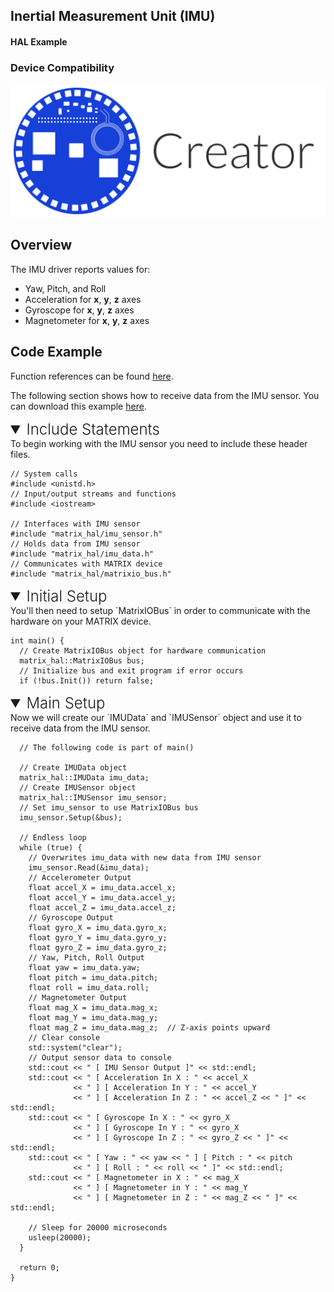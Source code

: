 <h2 style="padding-top:0">Inertial Measurement Unit (IMU)</h2>
<h4 style="padding-top:0">HAL Example</h4>

### Device Compatibility
<img class="creator-compatibility-icon" src="../../img/creator-icon.svg">

## Overview

The IMU driver reports values for:

* Yaw, Pitch, and Roll
* Acceleration for **x**, **y**, **z** axes
* Gyroscope for **x**, **y**, **z** axes
* Magnetometer for **x**, **y**, **z** axes

## Code Example

Function references can be found [here](/matrix-hal/reference/imu).

The following section shows how to receive data from the IMU sensor. You can download this example <a href="https://raw.githubusercontent.com/matrix-io/matrix-hal-examples/master/sensors/humidity_sensor.cpp" target="_blank">here</a>.

<details open>
<summary style="font-size: 1.5rem; font-weight: 300;">Include Statements</summary>
To begin working with the IMU sensor you need to include these header files.

```language-cpp
// System calls
#include <unistd.h>
// Input/output streams and functions
#include <iostream>

// Interfaces with IMU sensor
#include "matrix_hal/imu_sensor.h"
// Holds data from IMU sensor
#include "matrix_hal/imu_data.h"
// Communicates with MATRIX device
#include "matrix_hal/matrixio_bus.h"
```

</details>

<details open>
<summary style="font-size: 1.5rem; font-weight: 300;">Initial Setup</summary>
You'll then need to setup `MatrixIOBus` in order to communicate with the hardware on your MATRIX device.

```language-cpp
int main() {
  // Create MatrixIOBus object for hardware communication
  matrix_hal::MatrixIOBus bus;
  // Initialize bus and exit program if error occurs
  if (!bus.Init()) return false;
```

</details>

<details open>
<summary style="font-size: 1.5rem; font-weight: 300;">Main Setup</summary>
Now we will create our `IMUData` and `IMUSensor` object and use it to receive data from the IMU sensor.

```language-cpp
  // The following code is part of main()
  
  // Create IMUData object
  matrix_hal::IMUData imu_data;
  // Create IMUSensor object
  matrix_hal::IMUSensor imu_sensor;
  // Set imu_sensor to use MatrixIOBus bus
  imu_sensor.Setup(&bus);

  // Endless loop
  while (true) {
    // Overwrites imu_data with new data from IMU sensor
    imu_sensor.Read(&imu_data);
    // Accelerometer Output
    float accel_X = imu_data.accel_x;
    float accel_Y = imu_data.accel_y;
    float accel_Z = imu_data.accel_z;
    // Gyroscope Output
    float gyro_X = imu_data.gyro_x;
    float gyro_Y = imu_data.gyro_y;
    float gyro_Z = imu_data.gyro_z;
    // Yaw, Pitch, Roll Output
    float yaw = imu_data.yaw;
    float pitch = imu_data.pitch;
    float roll = imu_data.roll;
    // Magnetometer Output
    float mag_X = imu_data.mag_x;
    float mag_Y = imu_data.mag_y;
    float mag_Z = imu_data.mag_z;  // Z-axis points upward
    // Clear console
    std::system("clear");
    // Output sensor data to console
    std::cout << " [ IMU Sensor Output ]" << std::endl;
    std::cout << " [ Acceleration In X : " << accel_X
              << " ] [ Acceleration In Y : " << accel_Y
              << " ] [ Acceleration In Z : " << accel_Z << " ]" << std::endl;
    std::cout << " [ Gyroscope In X : " << gyro_X
              << " ] [ Gyroscope In Y : " << gyro_X
              << " ] [ Gyroscope In Z : " << gyro_Z << " ]" << std::endl;
    std::cout << " [ Yaw : " << yaw << " ] [ Pitch : " << pitch
              << " ] [ Roll : " << roll << " ]" << std::endl;
    std::cout << " [ Magnetometer in X : " << mag_X
              << " ] [ Magnetometer in Y : " << mag_Y
              << " ] [ Magnetometer in Z : " << mag_Z << " ]" << std::endl;

    // Sleep for 20000 microseconds
    usleep(20000);
  }

  return 0;
}
```

</details>